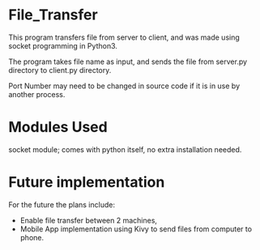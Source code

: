 # File_Transfer

This program transfers file from server to client, and was made using socket programming in Python3.

The program takes file name as input, and sends the file from server.py directory to client.py directory.

Port Number may need to be changed in source code if it is in use by another process.

# Modules Used
socket  module; comes with python itself, no extra installation needed.

# Future implementation

For the future the plans include:

* Enable file transfer between 2 machines,
* Mobile App implementation using Kivy to send files from computer to phone.
